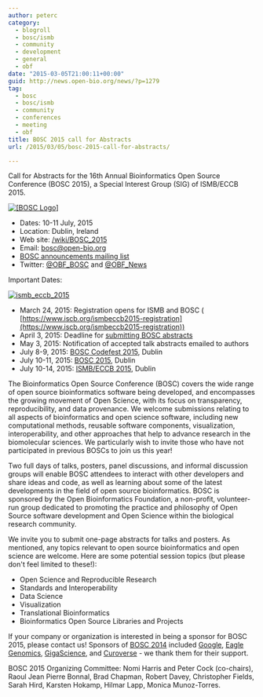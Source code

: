 ```yaml
---
author: peterc
category:
  - blogroll
  - bosc/ismb
  - community
  - development
  - general
  - obf
date: "2015-03-05T21:00:11+00:00"
guid: http://news.open-bio.org/news/?p=1279
tag:
  - bosc
  - bosc/ismb
  - community
  - conferences
  - meeting
  - obf
title: BOSC 2015 call for Abstracts
url: /2015/03/05/bosc-2015-call-for-abstracts/

---
```

Call for Abstracts for the 16th Annual Bioinformatics Open Source Conference (BOSC 2015), a Special Interest Group (SIG) of ISMB/ECCB 2015.

[![[BOSC Logo]](/w/images/b/b0/Pear.png)](/wiki/BOSC_2015)

- Dates: 10-11 July, 2015
- Location: Dublin, Ireland
- Web site: [/wiki/BOSC\_2015](/wiki/BOSC_2015)
- Email: [bosc@open-bio.org](mailto:bosc@open-bio.org)
- [BOSC announcements mailing list](http://lists.open-bio.org/mailman/listinfo/bosc-announce)
- Twitter: [@OBF\_BOSC](https://twitter.com/OBF_BOSC "OBF Bioinformatics Open Source Conference (BOSC)") and [@OBF\_News](https://twitter.com/OBF_news "Open Bioinformatics Foundation (OBF) News")

Important Dates:

[![ismb_eccb_2015](https://news.obf.io/wp-content/uploads/2015/03/ismb_eccb_2015_dublin.png)](http://www.iscb.org/ismbeccb2015)

- March 24, 2015: Registration opens for ISMB and BOSC ( [https://www.iscb.org/ismbeccb2015-registration](https://www.iscb.org/ismbeccb2015-registration))
- April 3, 2015: Deadline for [submitting BOSC abstracts](/wiki/BOSC_Abstract_Submission)
- May 3, 2015: Notification of accepted talk abstracts emailed to authors
- July 8-9, 2015: [BOSC Codefest 2015](/wiki/Codefest_2015), Dublin
- July 10-11, 2015: [BOSC 2015](/wiki/BOSC_2015), Dublin
- July 10-14, 2015: [ISMB/ECCB 2015](http://www.iscb.org/ismbeccb2015), Dublin

The Bioinformatics Open Source Conference (BOSC) covers the wide range of open source bioinformatics software being developed, and encompasses the growing movement of Open Science, with its focus on transparency, reproducibility, and data provenance. We welcome submissions relating to all aspects of bioinformatics and open science software, including new computational methods, reusable software components, visualization, interoperability, and other approaches that help to advance research in the biomolecular sciences. We particularly wish to invite those who have not participated in previous BOSCs to join us this year!

Two full days of talks, posters, panel discussions, and informal discussion groups will enable BOSC attendees to interact with other developers and share ideas and code, as well as learning about some of the latest developments in the field of open source bioinformatics. BOSC is sponsored by the Open Bioinformatics Foundation, a non-profit, volunteer-run group dedicated to promoting the practice and philosophy of Open Source software development and Open Science within the biological research community.

We invite you to submit one-page abstracts for talks and posters. As mentioned, any topics relevant to open source bioinformatics and open science are welcome. Here are some potential session topics (but please don't feel limited to these!):

- Open Science and Reproducible Research
- Standards and Interoperability
- Data Science
- Visualization
- Translational Bioinformatics
- Bioinformatics Open Source Libraries and Projects

If your company or organization is interested in being a sponsor for BOSC 2015, please contact us! Sponsors of [BOSC 2014](/wiki/BOSC_2014) included [Google](http://www.google.com/), [Eagle Genomics](http://www.eaglegenomics.com/), [GigaScience](http://www.gigasciencejournal.com/), and [Curoverse](http://curoverse.com/) \- we thank them for their support.

BOSC 2015 Organizing Committee:
Nomi Harris and Peter Cock (co-chairs), Raoul Jean Pierre Bonnal, Brad Chapman, Robert Davey, Christopher Fields, Sarah Hird, Karsten Hokamp, Hilmar Lapp, Monica Munoz-Torres.
